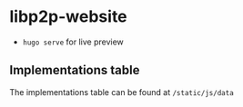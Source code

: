 # libp2p-website

- `hugo serve` for live preview

## Implementations table

The implementations table can be found at `/static/js/data`
